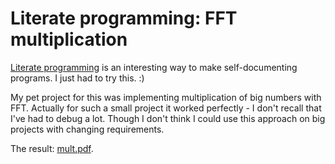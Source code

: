 # Literate programming: FFT multiplication

[Literate programming][litprog] is an interesting way to make self-documenting
programs. I just had to try this. :)

My pet project for this was implementing multiplication of big numbers with FFT.
Actually for such a small project it worked perfectly - I don't recall that I've
had to debug a lot. Though I don't think I could use this approach on big
projects with changing requirements.

The result: [mult.pdf][result].

[litprog]: https://en.wikipedia.org/wiki/Literate_programming
[result]: https://rawgit.com/ypsu/experiments/master/mult/mult.pdf
